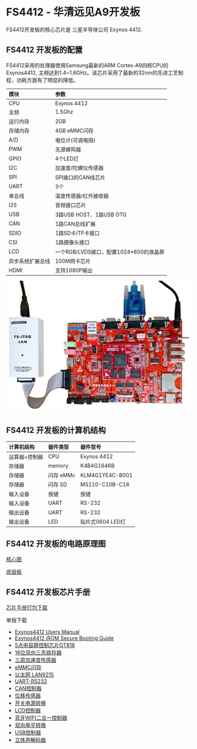 # FS4412 - 华清远见A9开发板

FS4412开发板的核心芯片是 三星半导体公司 Exynos 4412.

## FS4412 开发板的配置

FS4412采用的处理器使用Samsung最新的ARM Cortex-A9四核CPU的Exynos4412, 
主频达到1.4~1.6GHz。该芯片采用了最新的32nm的先进工艺制程，功耗方面有了明显的降低。

|模块|参数|
|:---|:---|
|CPU|Exynos 4412|
|主频|1.5Ghz|
|运行内存|2GB|
|存储内存|4GB eMMC闪存|
|A/D|电位计(可调电阻)|
|PWM|无源蜂鸣器|
|GPIO|4个LED灯|
|I2C|加速度/陀螺仪传感器|
|SPI|SPI接口的CAN线芯片|
|UART|3个|
|单总线|温度传感器/红外接收器|
|I2S|音频接口芯片|
|USB|3路USB HOST、1路USB OTG|
|CAN|1路CAN总线扩展|
|SDIO|1路SD卡/TF卡接口|
|CSI|1路摄像头接口|
|LCD|一个RGB/LVDS接口，配置1024*600的液晶屏|
|异步系统扩展总线|100M网卡芯片|
|HDMI|支持1080P输出|

![FS4412](resource/images/fs4412-jtag.jpg)

## FS4412 开发板的计算机结构

|计算机结构|器件类型|器件型号|
|:---|:---|:---|
|运算器+控制器|CPU|Exynos 4412|
|存储器|memory|K4B4G1646B|
|存储器|闪存 eMMc|KLM4G1YE4C-B001|
|存储器|闪存 SD|MS110-C10B-C16|
|输入设备|按键|按键|
|输入设备|UART|RS-232|
|输出设备|UART|RS-232|
|输出设备|LED|贴片式0604 LED灯|

## FS4412 开发板的电路原理图

[核心图](resource/schematic/FS4412_CoreBoard_V2.pdf)

[底层板](resource/schematic/FS4412-DevBoard-V5.pdf)

## FS4412 开发板芯片手册

[芯片手册打包下载](resource/datasheet.zip)

单独下载
* [Exynos4412 Users Manual](resource/datasheet/SEC_Exynos4412_Users_Manual_Ver.1.00.00.pdf)   
* [Exynos4412 iROM Secure Booting Guide](resource/datasheet/Exynos4412_iROM_Secure_Booting_Guide_Ver.1.00.00.pdf)   
* [5点电容屏控制芯片GT818](resource/5点电容屏控制芯片GT818.pdf)   
* [16位双向三态锁存器](resource/datasheet/74ALVC164245.pdf)   
* [三周加速度传感器](resource/datasheet/BMA250-DS002-02.pdf)   
* [eMMC闪存](resource/datasheet/KLMxGxxE4x.pdf)   
* [以太网 LAN9215](resource/datasheet/LAN9215.pdf)   
* [UART-RS232](resource/datasheet/MAX3232CSE.pdf)   
* [CAN控制器](resource/datasheet/mcp2515.pdf)   
* [位移传感器](resource/datasheet/MPU3050.pdf)   
* [开关电源转换](resource/datasheet/sgm6600.pdf)   
* [LCD控制器](resource/datasheet/sn75lvds83b.pdf)   
* [蓝牙WIFI二合一控制器](resource/datasheet/SWB-A31_DS_Data.pdf)   
* [双向电平转换](resource/datasheet/TXS0102.pdf)   
* [USB控制器](resource/datasheet/USB3503A.pdf)   
* [立体声解码器](resource/datasheet/WM8960__Natertech.pdf)   